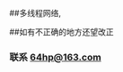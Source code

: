 ##多线程网络,

##如有不正确的地方还望改正

### 联系 64hp@163.com




























































